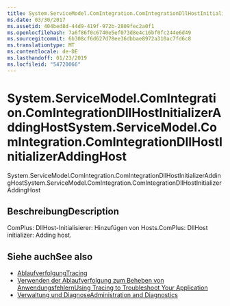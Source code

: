 ```yaml
---
title: System.ServiceModel.ComIntegration.ComIntegrationDllHostInitializerAddingHost
ms.date: 03/30/2017
ms.assetid: 404bed8d-44d9-419f-972b-2809fec2a0f1
ms.openlocfilehash: 7a6f86f0c6740e5ef073d8e4c16bf0fc244e6d49
ms.sourcegitcommit: 6b308cf6d627d78ee36dbbae8972a310ac7fd6c8
ms.translationtype: MT
ms.contentlocale: de-DE
ms.lasthandoff: 01/23/2019
ms.locfileid: "54720066"
---
```

# <a name="systemservicemodelcomintegrationcomintegrationdllhostinitializeraddinghost"></a><span data-ttu-id="82f87-102">System.ServiceModel.ComIntegration.ComIntegrationDllHostInitializerAddingHost</span><span class="sxs-lookup"><span data-stu-id="82f87-102">System.ServiceModel.ComIntegration.ComIntegrationDllHostInitializerAddingHost</span></span>
<span data-ttu-id="82f87-103">System.ServiceModel.ComIntegration.ComIntegrationDllHostInitializerAddingHost</span><span class="sxs-lookup"><span data-stu-id="82f87-103">System.ServiceModel.ComIntegration.ComIntegrationDllHostInitializerAddingHost</span></span>  
  
## <a name="description"></a><span data-ttu-id="82f87-104">Beschreibung</span><span class="sxs-lookup"><span data-stu-id="82f87-104">Description</span></span>  
 <span data-ttu-id="82f87-105">ComPlus: DllHost-Initialisierer: Hinzufügen von Hosts.</span><span class="sxs-lookup"><span data-stu-id="82f87-105">ComPlus: DllHost initializer: Adding host.</span></span>  
  
## <a name="see-also"></a><span data-ttu-id="82f87-106">Siehe auch</span><span class="sxs-lookup"><span data-stu-id="82f87-106">See also</span></span>
- [<span data-ttu-id="82f87-107">Ablaufverfolgung</span><span class="sxs-lookup"><span data-stu-id="82f87-107">Tracing</span></span>](../../../../../docs/framework/wcf/diagnostics/tracing/index.md)
- [<span data-ttu-id="82f87-108">Verwenden der Ablaufverfolgung zum Beheben von Anwendungsfehlern</span><span class="sxs-lookup"><span data-stu-id="82f87-108">Using Tracing to Troubleshoot Your Application</span></span>](../../../../../docs/framework/wcf/diagnostics/tracing/using-tracing-to-troubleshoot-your-application.md)
- [<span data-ttu-id="82f87-109">Verwaltung und Diagnose</span><span class="sxs-lookup"><span data-stu-id="82f87-109">Administration and Diagnostics</span></span>](../../../../../docs/framework/wcf/diagnostics/index.md)
